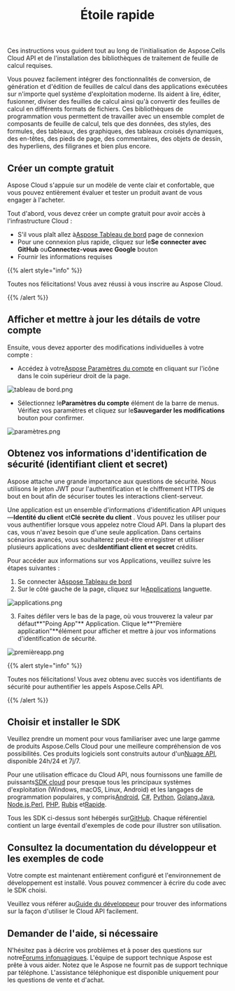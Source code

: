﻿---
title: Étoile rapide
second_title: Aspose.Cells Cloud Documen
type: docs
url: /fr/quickstart/
description: Aspose.Cells Cloud prend en charge Excel pour créer, convertir, fusionner, diviser, protéger, opération d'objet interne, etc.
weight: 20
---
Ces instructions vous guident tout au long de l'initialisation de Aspose.Cells Cloud API et de l'installation des bibliothèques de traitement de feuille de calcul requises.

Vous pouvez facilement intégrer des fonctionnalités de conversion, de génération et d'édition de feuilles de calcul dans des applications exécutées sur n'importe quel système d'exploitation moderne. Ils aident à lire, éditer, fusionner, diviser des feuilles de calcul ainsi qu'à convertir des feuilles de calcul en différents formats de fichiers. Ces bibliothèques de programmation vous permettent de travailler avec un ensemble complet de composants de feuille de calcul, tels que des données, des styles, des formules, des tableaux, des graphiques, des tableaux croisés dynamiques, des en-têtes, des pieds de page, des commentaires, des objets de dessin, des hyperliens, des filigranes et bien plus encore.

## Créer un compte gratuit

Aspose Cloud s'appuie sur un modèle de vente clair et confortable, que vous pouvez entièrement évaluer et tester un produit avant de vous engager à l'acheter.

Tout d'abord, vous devez créer un compte gratuit pour avoir accès à l'infrastructure Cloud :

-  S'il vous plaît allez à[Aspose Tableau de bord](https://dashboard.aspose.cloud/#/) page de connexion
-  Pour une connexion plus rapide, cliquez sur le**Se connecter avec GitHub** ou**Connectez-vous avec Google** bouton
- Fournir les informations requises

{{% alert style="info" %}}

Toutes nos félicitations! Vous avez réussi à vous inscrire au Aspose Cloud.

{{% /alert %}}

## Afficher et mettre à jour les détails de votre compte

Ensuite, vous devez apporter des modifications individuelles à votre compte :

-  Accédez à votre[Aspose Paramètres du compte](https://id.containerize.com/admin/) en cliquant sur l'icône dans le coin supérieur droit de la page.

![tableau de bord.png](dashboard.png)

-  Sélectionnez le**Paramètres du compte** élément de la barre de menus. Vérifiez vos paramètres et cliquez sur le**Sauvegarder les modifications** bouton pour confirmer.

![paramètres.png](settings.png)

## Obtenez vos informations d'identification de sécurité (identifiant client et secret)

Aspose attache une grande importance aux questions de sécurité. Nous utilisons le jeton JWT pour l'authentification et le chiffrement HTTPS de bout en bout afin de sécuriser toutes les interactions client-serveur.

 Une application est un ensemble d'informations d'identification API uniques —**Identité du client** et**Clé secrète du client** . Vous pouvez les utiliser pour vous authentifier lorsque vous appelez notre Cloud API. Dans la plupart des cas, vous n'avez besoin que d'une seule application. Dans certains scénarios avancés, vous souhaiterez peut-être enregistrer et utiliser plusieurs applications avec des**Identifiant client et secret** crédits.

Pour accéder aux informations sur vos Applications, veuillez suivre les étapes suivantes :

1.  Se connecter à[Aspose Tableau de bord](https://dashboard.aspose.cloud/#/)
 2. Sur le côté gauche de la page, cliquez sur le[Applications](https://dashboard.aspose.cloud/applications) languette.

![applications.png](applications.png)

 3. Faites défiler vers le bas de la page, où vous trouverez la valeur par défaut**"Poing App"** Application. Clique le**"Première application"**élément pour afficher et mettre à jour vos informations d'identification de sécurité.

![premièreapp.png](firstapp.png)

{{% alert style="info" %}}

Toutes nos félicitations! Vous avez obtenu avec succès vos identifiants de sécurité pour authentifier les appels Aspose.Cells API.

{{% /alert %}}

## Choisir et installer le SDK

 Veuillez prendre un moment pour vous familiariser avec une large gamme de produits Aspose.Cells Cloud pour une meilleure compréhension de vos possibilités. Ces produits logiciels sont construits autour d'un[Nuage API](https://apireference.aspose.com/), disponible 24h/24 et 7j/7.

 Pour une utilisation efficace du Cloud API, nous fournissons une famille de puissants[SDK cloud](https://products.aspose.cloud/cells/family) pour presque tous les principaux systèmes d'exploitation (Windows, macOS, Linux, Android) et les langages de programmation populaires, y compris[Android](https://products.aspose.cloud/cells/android), [C#](https://products.aspose.cloud/cells/net), [Python](https://products.aspose.cloud/cells/python), [Golang](https://products.aspose.cloud/cells/go),[Java](https://products.aspose.cloud/cells/java), [Node.js](https://products.aspose.cloud/cells/nodejs),[Perl](https://products.aspose.cloud/cells/perl), [PHP](https://products.aspose.cloud/cells/php), [Rubis](https://products.aspose.cloud/cells/ruby) et[Rapide](https://products.aspose.cloud/cells/swift).

 Tous les SDK ci-dessus sont hébergés sur[GitHub](https://github.com/aspose-cells-cloud/). Chaque référentiel contient un large éventail d'exemples de code pour illustrer son utilisation.

## Consultez la documentation du développeur et les exemples de code

Votre compte est maintenant entièrement configuré et l'environnement de développement est installé. Vous pouvez commencer à écrire du code avec le SDK choisi.

 Veuillez vous référer au[Guide du développeur](https://docs.aspose.cloud/cells/developer-guide/) pour trouver des informations sur la façon d'utiliser le Cloud API facilement.

## Demander de l'aide, si nécessaire

 N'hésitez pas à décrire vos problèmes et à poser des questions sur notre[Forums infonuagiques](https://forum.aspose.cloud/c/cells/7). L'équipe de support technique Aspose est prête à vous aider. Notez que le Aspose ne fournit pas de support technique par téléphone. L'assistance téléphonique est disponible uniquement pour les questions de vente et d'achat.




